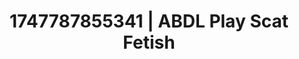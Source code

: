 ---
categories:
- Roleplay seduction
- Nighttime romance
- Romantasy erotica
- MILF fantasy
- Pillow talk
image: /assets/images/1747787855341.jpg
layout: post
seo:
  description: Featured content with artistic ABDL Play, Scat Fetish. HD images available.
  keywords: ABDL Play, Scat Fetish
  og_image: /assets/images/1747787855341.jpg
  schema_type: VisualArtwork
tags:
- ABDL Play
- Scat Fetish
- '#1747787855341'
title: 1747787855341 | ABDL Play Scat Fetish
---